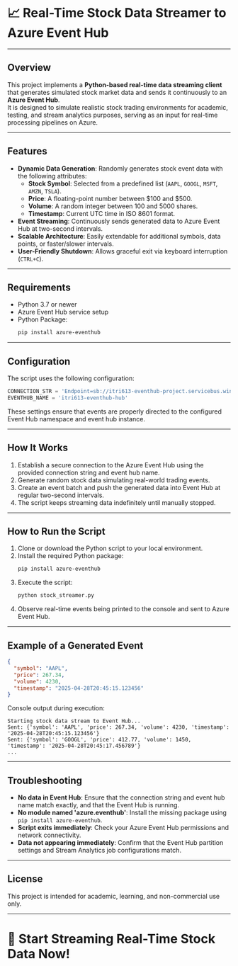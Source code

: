 
# 📈 Real-Time Stock Data Streamer to Azure Event Hub

---

## Overview
This project implements a **Python-based real-time data streaming client** that generates simulated stock market data and sends it continuously to an **Azure Event Hub**.  
It is designed to simulate realistic stock trading environments for academic, testing, and stream analytics purposes, serving as an input for real-time processing pipelines on Azure.

---

## Features
- **Dynamic Data Generation**: Randomly generates stock event data with the following attributes:
  - **Stock Symbol**: Selected from a predefined list (`AAPL`, `GOOGL`, `MSFT`, `AMZN`, `TSLA`).
  - **Price**: A floating-point number between $100 and $500.
  - **Volume**: A random integer between 100 and 5000 shares.
  - **Timestamp**: Current UTC time in ISO 8601 format.
- **Event Streaming**: Continuously sends generated data to Azure Event Hub at two-second intervals.
- **Scalable Architecture**: Easily extendable for additional symbols, data points, or faster/slower intervals.
- **User-Friendly Shutdown**: Allows graceful exit via keyboard interruption (`CTRL+C`).

---

## Requirements
- Python 3.7 or newer
- Azure Event Hub service setup
- Python Package:
  ```bash
  pip install azure-eventhub
  ```

---

## Configuration
The script uses the following configuration:

```python
CONNECTION_STR = 'Endpoint=sb://itri613-eventhub-project.servicebus.windows.net/;SharedAccessKeyName=ITRI613-EVENTHUB-PROJECT-StreamAnalytics_it_policy;SharedAccessKey=fmqa6FH0SRpDeYc7KLAuddGQKEWyUmFYj+AEhIKuHys=;EntityPath=itri613-eventhub-hub'
EVENTHUB_NAME = 'itri613-eventhub-hub'
```

These settings ensure that events are properly directed to the configured Event Hub namespace and event hub instance.

---

## How It Works
1. Establish a secure connection to the Azure Event Hub using the provided connection string and event hub name.
2. Generate random stock data simulating real-world trading events.
3. Create an event batch and push the generated data into Event Hub at regular two-second intervals.
4. The script keeps streaming data indefinitely until manually stopped.

---

## How to Run the Script
1. Clone or download the Python script to your local environment.
2. Install the required Python package:
   ```bash
   pip install azure-eventhub
   ```
3. Execute the script:
   ```bash
   python stock_streamer.py
   ```
4. Observe real-time events being printed to the console and sent to Azure Event Hub.

---

## Example of a Generated Event
```json
{
  "symbol": "AAPL",
  "price": 267.34,
  "volume": 4230,
  "timestamp": "2025-04-28T20:45:15.123456"
}
```

Console output during execution:
```plaintext
Starting stock data stream to Event Hub...
Sent: {'symbol': 'AAPL', 'price': 267.34, 'volume': 4230, 'timestamp': '2025-04-28T20:45:15.123456'}
Sent: {'symbol': 'GOOGL', 'price': 412.77, 'volume': 1450, 'timestamp': '2025-04-28T20:45:17.456789'}
...
```

---

## Troubleshooting
- **No data in Event Hub**: Ensure that the connection string and event hub name match exactly, and that the Event Hub is running.
- **No module named 'azure.eventhub'**: Install the missing package using `pip install azure-eventhub`.
- **Script exits immediately**: Check your Azure Event Hub permissions and network connectivity.
- **Data not appearing immediately**: Confirm that the Event Hub partition settings and Stream Analytics job configurations match.

---

## License
This project is intended for academic, learning, and non-commercial use only.

---

# 🚀 Start Streaming Real-Time Stock Data Now!
